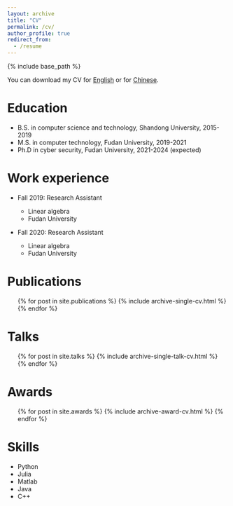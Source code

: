 ```yaml
---
layout: archive
title: "CV"
permalink: /cv/
author_profile: true
redirect_from:
  - /resume
---
```


{% include base_path %}

You can download my CV for [English]() or for [Chinese]().

Education
======
* B.S. in computer science and technology, Shandong University, 2015-2019
* M.S. in computer technology, Fudan University, 2019-2021
* Ph.D in cyber security, Fudan University, 2021-2024 (expected)

Work experience 
======
* Fall 2019: Research Assistant
  * Linear algebra
  * Fudan University

* Fall 2020: Research Assistant
  * Linear algebra
  * Fudan University


Publications
======
  <ul>{% for post in site.publications %}
    {% include archive-single-cv.html %}
  {% endfor %}</ul>
  
Talks
======
  <ul>{% for post in site.talks %}
    {% include archive-single-talk-cv.html %}
  {% endfor %}</ul>
  
# Awards
  <ul>{% for post in site.awards %}
    {% include archive-award-cv.html %}
  {% endfor %}</ul>
 
Skills
======
* Python
* Julia
* Matlab
* Java
* C++

<!--- 
Teaching
======
  <ul>{% for post in site.teaching %}
    {% include archive-single-cv.html %}
  {% endfor %}</ul>
  
Service and leadership
======
* Currently signed in to 43 different slack teams
-->
